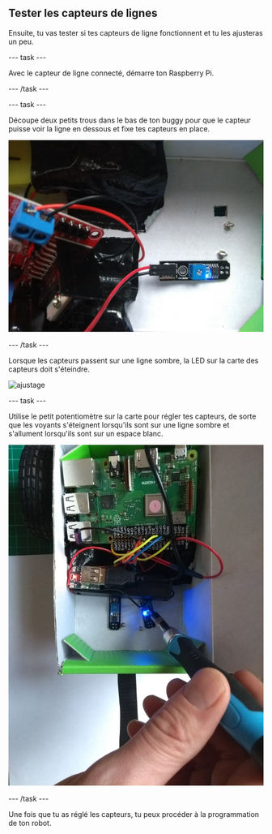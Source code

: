 ## Tester les capteurs de lignes

Ensuite, tu vas tester si tes capteurs de ligne fonctionnent et tu les ajusteras un peu.

--- task ---

Avec le capteur de ligne connecté, démarre ton Raspberry Pi.

--- /task ---

--- task ---

Découpe deux petits trous dans le bas de ton buggy pour que le capteur puisse voir la ligne en dessous et fixe tes capteurs en place.

![trou traversant](images/throughhole.jpg)

--- /task ---

Lorsque les capteurs passent sur une ligne sombre, la LED sur la carte des capteurs doit s'éteindre.

![ajustage](images/tune.gif)

--- task ---

Utilise le petit potentiomètre sur la carte pour régler tes capteurs, de sorte que les voyants s'éteignent lorsqu'ils sont sur une ligne sombre et s'allument lorsqu'ils sont sur un espace blanc.

![ajustage](images/tune.jpg)

--- /task ---

Une fois que tu as réglé les capteurs, tu peux procéder à la programmation de ton robot.
